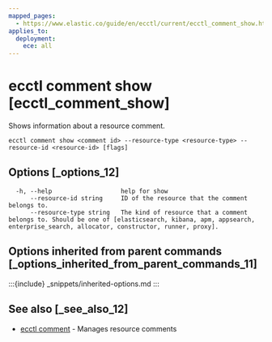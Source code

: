 ```yaml
---
mapped_pages:
  - https://www.elastic.co/guide/en/ecctl/current/ecctl_comment_show.html
applies_to:
  deployment:
    ece: all
---
```


# ecctl comment show [ecctl_comment_show]

Shows information about a resource comment.

```
ecctl comment show <comment id> --resource-type <resource-type> --resource-id <resource-id> [flags]
```


## Options [_options_12]

```
  -h, --help                   help for show
      --resource-id string     ID of the resource that the comment belongs to.
      --resource-type string   The kind of resource that a comment belongs to. Should be one of [elasticsearch, kibana, apm, appsearch, enterprise_search, allocator, constructor, runner, proxy].
```


## Options inherited from parent commands [_options_inherited_from_parent_commands_11]

:::{include} _snippets/inherited-options.md
:::


## See also [_see_also_12]

* [ecctl comment](/reference/ecctl_comment.md)	 - Manages resource comments
